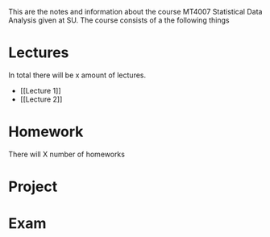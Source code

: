 
This are the notes and information about the course MT4007 Statistical Data Analysis given at SU. The course consists of a the following things
# Lectures
In total there will be x amount of lectures.
- [[Lecture 1]]
- [[Lecture 2]]

# Homework
There will X number of homeworks

# Project

# Exam
